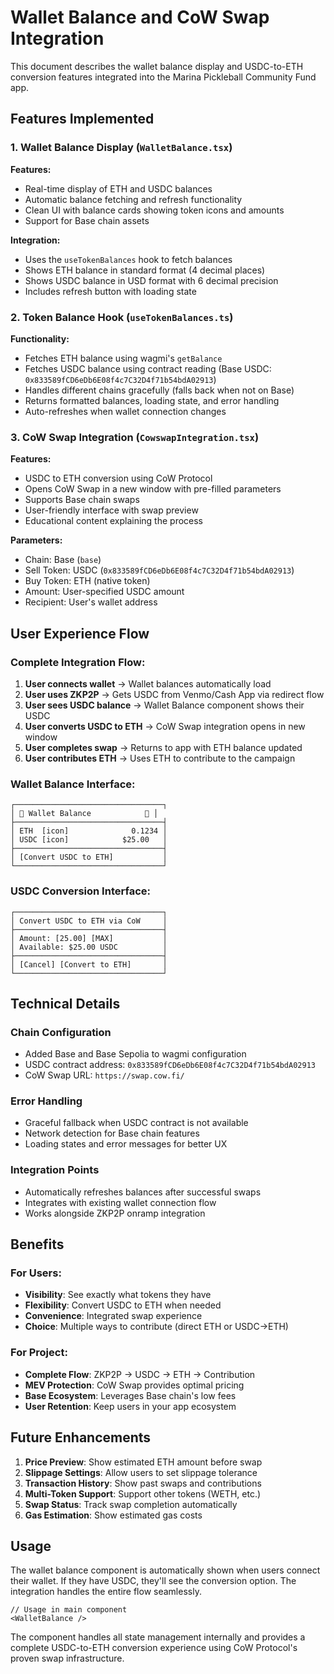 # Wallet Balance and CoW Swap Integration

This document describes the wallet balance display and USDC-to-ETH conversion features integrated into the Marina Pickleball Community Fund app.

## Features Implemented

### 1. Wallet Balance Display (`WalletBalance.tsx`)

**Features:**
- Real-time display of ETH and USDC balances
- Automatic balance fetching and refresh functionality
- Clean UI with balance cards showing token icons and amounts
- Support for Base chain assets

**Integration:**
- Uses the `useTokenBalances` hook to fetch balances
- Shows ETH balance in standard format (4 decimal places)
- Shows USDC balance in USD format with 6 decimal precision
- Includes refresh button with loading state

### 2. Token Balance Hook (`useTokenBalances.ts`)

**Functionality:**
- Fetches ETH balance using wagmi's `getBalance`
- Fetches USDC balance using contract reading (Base USDC: `0x833589fCD6eDb6E08f4c7C32D4f71b54bdA02913`)
- Handles different chains gracefully (falls back when not on Base)
- Returns formatted balances, loading state, and error handling
- Auto-refreshes when wallet connection changes

### 3. CoW Swap Integration (`CowswapIntegration.tsx`)

**Features:**
- USDC to ETH conversion using CoW Protocol
- Opens CoW Swap in a new window with pre-filled parameters
- Supports Base chain swaps
- User-friendly interface with swap preview
- Educational content explaining the process

**Parameters:**
- Chain: Base (`base`)
- Sell Token: USDC (`0x833589fCD6eDb6E08f4c7C32D4f71b54bdA02913`)
- Buy Token: ETH (native token)
- Amount: User-specified USDC amount
- Recipient: User's wallet address

## User Experience Flow

### Complete Integration Flow:
1. **User connects wallet** → Wallet balances automatically load
2. **User uses ZKP2P** → Gets USDC from Venmo/Cash App via redirect flow
3. **User sees USDC balance** → Wallet Balance component shows their USDC
4. **User converts USDC to ETH** → CoW Swap integration opens in new window
5. **User completes swap** → Returns to app with ETH balance updated
6. **User contributes ETH** → Uses ETH to contribute to the campaign

### Wallet Balance Interface:
```
┌─────────────────────────────────┐
│ 💼 Wallet Balance            🔄 │
├─────────────────────────────────┤
│ ETH  [icon]              0.1234 │
│ USDC [icon]            $25.00   │
├─────────────────────────────────┤
│ [Convert USDC to ETH]           │
└─────────────────────────────────┘
```

### USDC Conversion Interface:
```
┌─────────────────────────────────┐
│ Convert USDC to ETH via CoW     │
├─────────────────────────────────┤
│ Amount: [25.00] [MAX]           │
│ Available: $25.00 USDC          │
├─────────────────────────────────┤
│ [Cancel] [Convert to ETH]       │
└─────────────────────────────────┘
```

## Technical Details

### Chain Configuration
- Added Base and Base Sepolia to wagmi configuration
- USDC contract address: `0x833589fCD6eDb6E08f4c7C32D4f71b54bdA02913`
- CoW Swap URL: `https://swap.cow.fi/`

### Error Handling
- Graceful fallback when USDC contract is not available
- Network detection for Base chain features
- Loading states and error messages for better UX

### Integration Points
- Automatically refreshes balances after successful swaps
- Integrates with existing wallet connection flow
- Works alongside ZKP2P onramp integration

## Benefits

### For Users:
- **Visibility**: See exactly what tokens they have
- **Flexibility**: Convert USDC to ETH when needed
- **Convenience**: Integrated swap experience
- **Choice**: Multiple ways to contribute (direct ETH or USDC→ETH)

### For Project:
- **Complete Flow**: ZKP2P → USDC → ETH → Contribution
- **MEV Protection**: CoW Swap provides optimal pricing
- **Base Ecosystem**: Leverages Base chain's low fees
- **User Retention**: Keep users in your app ecosystem

## Future Enhancements

1. **Price Preview**: Show estimated ETH amount before swap
2. **Slippage Settings**: Allow users to set slippage tolerance
3. **Transaction History**: Show past swaps and contributions
4. **Multi-Token Support**: Support other tokens (WETH, etc.)
5. **Swap Status**: Track swap completion automatically
6. **Gas Estimation**: Show estimated gas costs

## Usage

The wallet balance component is automatically shown when users connect their wallet. If they have USDC, they'll see the conversion option. The integration handles the entire flow seamlessly.

```tsx
// Usage in main component
<WalletBalance />
```

The component handles all state management internally and provides a complete USDC-to-ETH conversion experience using CoW Protocol's proven swap infrastructure.
